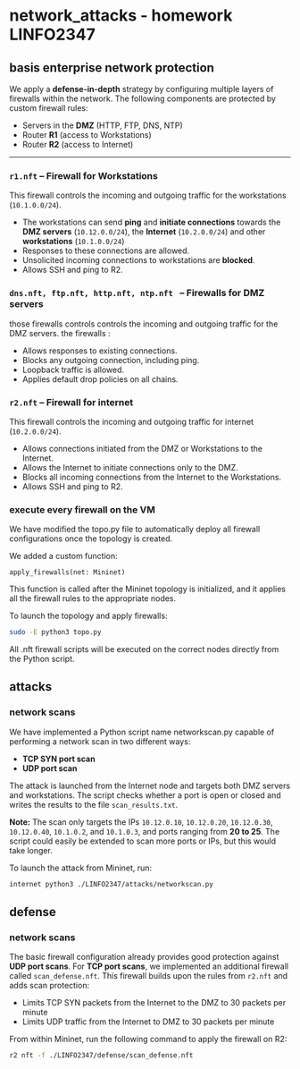 # network_attacks - homework LINFO2347
## basis enterprise network protection

We apply a **defense-in-depth** strategy by configuring multiple layers of firewalls within the network. The following components are protected by custom firewall rules:

* Servers in the **DMZ** (HTTP, FTP, DNS, NTP)
* Router **R1** (access to Workstations)
* Router **R2** (access to Internet)

---

### `r1.nft` – Firewall for Workstations 

This firewall controls the incoming and outgoing traffic for the workstations (`10.1.0.0/24`).

* The workstations can send **ping** and **initiate connections** towards the **DMZ servers** (`10.12.0.0/24`), the **Internet** (`10.2.0.0/24`) and other **workstations** (`10.1.0.0/24`)
* Responses to these connections are allowed.
* Unsolicited incoming connections to workstations are **blocked**.
*  Allows SSH and ping to R2.


### `dns.nft, ftp.nft, http.nft, ntp.nft ` – Firewalls for DMZ servers

those firewalls controls controls the incoming and outgoing traffic for the DMZ servers.
the firewalls :
* Allows responses to existing connections.
* Blocks any outgoing connection, including ping.
* Loopback traffic is allowed.
* Applies default drop policies on all chains.

### `r2.nft` – Firewall for internet
This firewall controls the incoming and outgoing traffic for internet (`10.2.0.0/24`).

* Allows connections initiated from the DMZ or Workstations to the Internet.
* Allows the Internet to initiate connections only to the DMZ.
* Blocks all incoming connections from the Internet to the Workstations.
* Allows SSH and ping to R2.


### execute every firewall on the VM

We have modified the topo.py file to automatically deploy all firewall configurations once the topology is created.

We added a custom function:
```
apply_firewalls(net: Mininet)
```
This function is called after the Mininet topology is initialized, and it applies all the firewall rules to the appropriate nodes.

To launch the topology and apply firewalls:
```bash
sudo -E python3 topo.py
```
All .nft firewall scripts will be executed on the correct nodes directly from the Python script.

## attacks

### network scans

We have implemented a Python script name networkscan.py capable of performing a network scan in two different ways:

- **TCP SYN port scan**
- **UDP port scan**

The attack is launched from the Internet node and targets both DMZ servers and workstations. The script checks whether a port is open or closed and writes the results to the file `scan_results.txt`.

**Note:** The scan only targets the IPs `10.12.0.10`, `10.12.0.20`, `10.12.0.30`, `10.12.0.40`, `10.1.0.2`, and `10.1.0.3`, and ports ranging from **20 to 25**. The script could easily be extended to scan more ports or IPs, but this would take longer.

To launch the attack from Mininet, run:
```bash
internet python3 ./LINFO2347/attacks/networkscan.py
```

## defense 
### network scans
The basic firewall configuration already provides good protection against **UDP port scans**. For **TCP port scans**, we implemented an additional firewall called `scan_defense.nft`.
This firewall builds upon the rules from `r2.nft` and adds scan protection:
* Limits TCP SYN packets from the Internet to the DMZ to 30 packets per minute
* Limits UDP traffic from the Internet to DMZ to 30 packets per minute

From within Mininet, run the following command to apply the firewall on R2:
```bash
r2 nft -f ./LINFO2347/defense/scan_defense.nft
```






